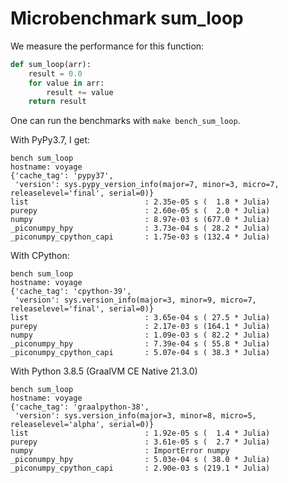 # Microbenchmark sum_loop

We measure the performance for this function:

```python
def sum_loop(arr):
    result = 0.0
    for value in arr:
        result += value
    return result
```

One can run the benchmarks with `make bench_sum_loop`.

With PyPy3.7, I get:

```
bench sum_loop
hostname: voyage
{'cache_tag': 'pypy37',
 'version': sys.pypy_version_info(major=7, minor=3, micro=7, releaselevel='final', serial=0)}
list                          : 2.35e-05 s (  1.8 * Julia)
purepy                        : 2.60e-05 s (  2.0 * Julia)
numpy                         : 8.97e-03 s (677.0 * Julia)
_piconumpy_hpy                : 3.73e-04 s ( 28.2 * Julia)
_piconumpy_cpython_capi       : 1.75e-03 s (132.4 * Julia)
```

With CPython:

```
bench sum_loop
hostname: voyage
{'cache_tag': 'cpython-39',
 'version': sys.version_info(major=3, minor=9, micro=7, releaselevel='final', serial=0)}
list                          : 3.65e-04 s ( 27.5 * Julia)
purepy                        : 2.17e-03 s (164.1 * Julia)
numpy                         : 1.09e-03 s ( 82.2 * Julia)
_piconumpy_hpy                : 7.39e-04 s ( 55.8 * Julia)
_piconumpy_cpython_capi       : 5.07e-04 s ( 38.3 * Julia)

```

With Python 3.8.5 (GraalVM CE Native 21.3.0)

```
bench sum_loop
hostname: voyage
{'cache_tag': 'graalpython-38',
 'version': sys.version_info(major=3, minor=8, micro=5, releaselevel='alpha', serial=0)}
list                          : 1.92e-05 s (  1.4 * Julia)
purepy                        : 3.61e-05 s (  2.7 * Julia)
numpy                         : ImportError numpy
_piconumpy_hpy                : 5.03e-04 s ( 38.0 * Julia)
_piconumpy_cpython_capi       : 2.90e-03 s (219.1 * Julia)
```
